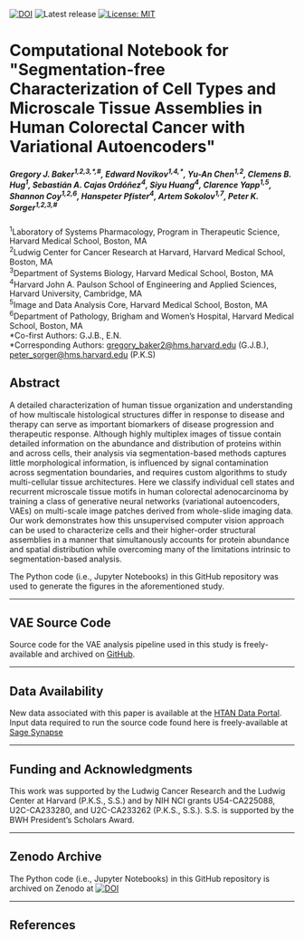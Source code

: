 [![DOI](https://zenodo.org/badge/DOI/10.5281/zenodo.10070212.svg)](https://doi.org/10.5281/zenodo.10070212)
![Latest release](https://img.shields.io/github/v/release/labsyspharm/cylinter-paper)
[![License: MIT](https://img.shields.io/badge/License-MIT-yellow.svg)](https://opensource.org/licenses/MIT)


# Computational Notebook for "Segmentation-free Characterization of Cell Types and Microscale Tissue Assemblies in Human Colorectal Cancer with Variational Autoencoders"

<h5>Gregory J. Baker<sup>1,2,3,*,#</sup>,    
Edward Novikov<sup>1,4,*</sup>,
Yu-An Chen<sup>1,2</sup>,
Clemens B. Hug<sup>1</sup>,
Sebastián A. Cajas Ordóñez<sup>4</sup>,
Siyu Huang<sup>4</sup>,
Clarence Yapp<sup>1,5</sup>,
Shannon Coy<sup>1,2,6</sup>,
Hanspeter Pfister<sup>4</sup>,
Artem Sokolov<sup>1,7</sup>,
Peter K. Sorger<sup>1,2,3,#</sup></h5>

<sup>1</sup>Laboratory of Systems Pharmacology, Program in Therapeutic Science, Harvard Medical School, Boston, MA<br>
<sup>2</sup>Ludwig Center for Cancer Research at Harvard, Harvard Medical School, Boston, MA<br>
<sup>3</sup>Department of Systems Biology, Harvard Medical School, Boston, MA<br>
<sup>4</sup>Harvard John A. Paulson School of Engineering and Applied Sciences, Harvard University, Cambridge, MA<br>
<sup>5</sup>Image and Data Analysis Core, Harvard Medical School, Boston, MA<br>
<sup>6</sup>Department of Pathology, Brigham and Women’s Hospital, Harvard Medical School, Boston, MA<br>
\*Co-first Authors: G.J.B., E.N.<br>
\*Corresponding Authors: gregory_baker2@hms.harvard.edu (G.J.B.), peter_sorger@hms.harvard.edu (P.K.S)<br>

<!-- *Nature Cancer (2023). DOI: [10.1038/s43018-023-00576-1](https://doi.org/10.1038/s43018-023-00576-1)* -->

## Abstract

A detailed characterization of human tissue organization and understanding of how multiscale histological structures differ in response to disease and therapy can serve as important biomarkers of disease progression and therapeutic response. Although highly multiplex images of tissue contain detailed information on the abundance and distribution of proteins within and across cells, their analysis via segmentation-based methods captures little morphological information, is influenced by signal contamination across segmentation boundaries, and requires custom algorithms to study multi-cellular tissue architectures. Here we classify individual cell states and recurrent microscale tissue motifs in human colorectal adenocarcinoma by training a class of generative neural networks (variational autoencoders, VAEs) on multi-scale image patches derived from whole-slide imaging data. Our work demonstrates how this unsupervised computer vision approach can be used to characterize cells and their higher-order structural assemblies in a manner that simultanously accounts for protein abundance and spatial distribution while overcoming many of the limitations intrinsic to segmentation-based analysis.

The Python code (i.e., Jupyter Notebooks) in this GitHub repository was used to generate the figures in the aforementioned study.

<!-- [Click to read preprint](https://doi.org/10.1101/2023.11.01.565120) [[1]](#1) -->

---


## VAE Source Code

Source code for the VAE analysis pipeline used in this study is freely-available and archived on [GitHub](https://github.com/labsyspharm/vae). 

---


## Data Availability

New data associated with this paper is available at the [HTAN Data Portal](https://data.humantumoratlas.org). Input data required to run the source code found here is freely-available at [Sage Synapse](https://www.synapse.org/#!Synapse:syn24193163/files)


---


## Funding and Acknowledgments

This work was supported by the Ludwig Cancer Research and the Ludwig Center at Harvard (P.K.S., S.S.) and by NIH NCI grants U54-CA225088, U2C-CA233280, and U2C-CA233262 (P.K.S., S.S.). S.S. is supported by the BWH President’s Scholars Award.

---

## Zenodo Archive

The Python code (i.e., Jupyter Notebooks) in this GitHub repository is archived on Zenodo at [![DOI](https://zenodo.org/badge/DOI/10.5281/zenodo.10070212.svg)](https://doi.org/10.5281/zenodo.10070212)

---


## References

<!-- <a id="1">[1]</a>
Baker GJ. et al. Quality Control for Single Cell Analysis of High-plex Tissue Profiles using CyLinter. **bioRxiv** (2023) https://doi.org/10.1101/2023.11.01.565120 -->


